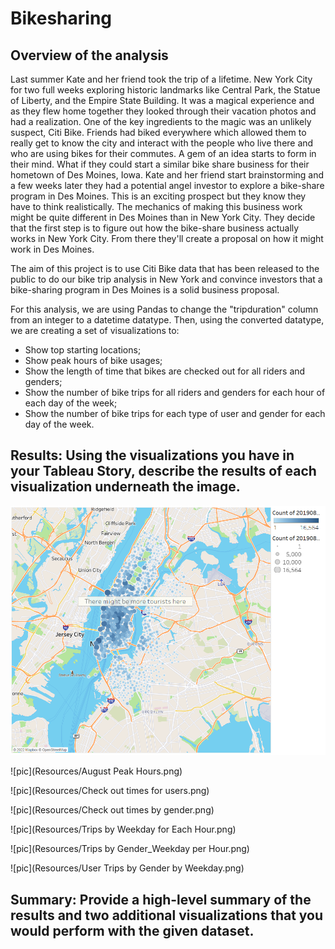 # Bikesharing

## Overview of the analysis
Last summer Kate and her friend took the trip of a lifetime. New York City for two full weeks exploring historic landmarks
like Central Park, the Statue of Liberty, and the Empire State Building.
It was a magical experience and as they flew home together they looked through their vacation photos and had a realization.
One of the key ingredients to the magic was an unlikely suspect, Citi Bike. Friends had biked everywhere which allowed them
to really get to know the city and interact with the people who live there and who are using bikes for their commutes.
A gem of an idea starts to form in their mind. What if they could start a similar bike share business for their hometown of Des
Moines, Iowa. Kate and her friend start brainstorming and a few weeks later they had a 
potential angel investor to explore a bike-share program in Des Moines. This is an exciting prospect but they know they have to think
realistically. The mechanics of making this business work might be quite different in Des Moines than in New York City. They decide
that the first step is to figure out how the bike-share business actually works in New York City. From there they'll create a
proposal on how it might work in Des Moines. 

The aim of this project is to use Citi Bike data that has been released to the public to do our bike trip analysis  in New York and
convince investors that a bike-sharing program in Des Moines is a solid business proposal.

For this analysis, we are using Pandas to change the "tripduration" column from an integer to a datetime datatype. Then, using the
converted datatype, we are creating a set of visualizations to:  
* Show top starting locations;  
* Show peak hours of bike usages;  
* Show the length of time that bikes are checked out for all riders and genders;  
* Show the number of bike trips for all riders and genders for each hour of each day of the week;  
* Show the number of bike trips for each type of user and gender for each day of the week.  

## Results: Using the visualizations you have in your Tableau Story, describe the results of each visualization underneath the image.

![pic](https://github.com/ElenaMasarsky/Bikesharing/blob/main/Resources/Top%20Starting%20Location.png)

![pic](Resources/August Peak Hours.png)

![pic](Resources/Check out times for users.png)

![pic](Resources/Check out times by gender.png)

![pic](Resources/Trips by Weekday for Each Hour.png)

![pic](Resources/Trips by Gender_Weekday per Hour.png)

![pic](Resources/User Trips by Gender by Weekday.png)

## Summary: Provide a high-level summary of the results and two additional visualizations that you would perform with the given dataset.